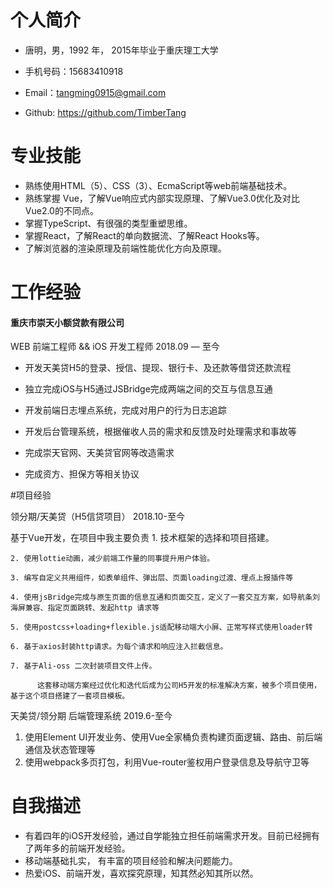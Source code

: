 # 个人简介

- 唐明，男，1992 年， 2015年毕业于重庆理工大学 

- 手机号码：15683410918

- Email：tangming0915@gmail.com  

- Github: <https://github.com/TimberTang>


# 专业技能
- 熟练使用HTML（5）、CSS（3）、EcmaScript等web前端基础技术。
- 熟练掌握 Vue，了解Vue响应式内部实现原理、了解Vue3.0优化及对比Vue2.0的不同点。
- 掌握TypeScript、有很强的类型重塑思维。
- 掌握React，了解React的单向数据流、了解React Hooks等。
- 了解浏览器的渲染原理及前端性能优化方向及原理。



# 工作经验

#### 重庆市崇天小额贷款有限公司

WEB 前端工程师 && iOS 开发工程师
2018.09 — 至今  

- 开发天美贷H5的登录、授信、提现、银行卡、及还款等借贷还款流程

- 独立完成iOS与H5通过JSBridge完成两端之间的交互与信息互通

- 开发前端日志埋点系统，完成对用户的行为日志追踪

- 开发后台管理系统，根据催收人员的需求和反馈及时处理需求和事故等

- 完成崇天官网、天美贷官网等改造需求

- 完成资方、担保方等相关协议


#项目经验

领分期/天美贷（H5信贷项目） 2018.10-至今

 基于Vue开发，在项目中我主要负责
    1. 技术框架的选择和项目搭建。

    2. 使用lottie动画，减少前端工作量的同事提升用户体验。

    3. 编写自定义共用组件，如表单组件、弹出层、页面loading过渡、埋点上报插件等

    4. 使用jsBridge完成与原生页面的信息互通和页面交互，定义了一套交互方案，如导航条刘海屏兼容、指定页面跳转、发起http 请求等

    5. 使用postcss+loading+flexible.js适配移动端大小屏、正常写样式使用loader转

    6. 基于axios封装http请求。为每个请求和响应注入拦截信息。

    7. 基于Ali-oss 二次封装项目文件上传。

          这套移动端方案经过优化和迭代后成为公司H5开发的标准解决方案，被多个项目使用，基于这个项目搭建了一套项目模板。



天美贷/领分期 后端管理系统 2019.6-至今

1. 使用Element UI开发业务、使用Vue全家桶负责构建页面逻辑、路由、前后端通信及状态管理等
2. 使用webpack多页打包，利用Vue-router鉴权用户登录信息及导航守卫等



# 自我描述

- 有着四年的iOS开发经验，通过自学能独立担任前端需求开发。目前已经拥有了两年多的前端开发经验。
- 移动端基础扎实， 有丰富的项目经验和解决问题能力。
- 热爱iOS、前端开发，喜欢探究原理，知其然必知其所以然。
